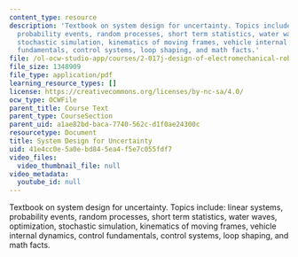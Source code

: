 ```yaml
---
content_type: resource
description: 'Textbook on system design for uncertainty. Topics include: linear systems,
  probability events, random processes, short term statistics, water waves, optimization,
  stochastic simulation, kinematics of moving frames, vehicle internal dynamics, control
  fundamentals, control systems, loop shaping, and math facts.'
file: /ol-ocw-studio-app/courses/2-017j-design-of-electromechanical-robotic-systems-fall-2009/41e4cc0e5a0ebd845ea4f5e7c055fdf7_MIT2_017JF09_coursetext.pdf
file_size: 1348909
file_type: application/pdf
learning_resource_types: []
license: https://creativecommons.org/licenses/by-nc-sa/4.0/
ocw_type: OCWFile
parent_title: Course Text
parent_type: CourseSection
parent_uid: a1ae82bd-baca-7740-562c-d1f0ae24300c
resourcetype: Document
title: System Design for Uncertainty
uid: 41e4cc0e-5a0e-bd84-5ea4-f5e7c055fdf7
video_files:
  video_thumbnail_file: null
video_metadata:
  youtube_id: null
---
```

Textbook on system design for uncertainty. Topics include: linear systems, probability events, random processes, short term statistics, water waves, optimization, stochastic simulation, kinematics of moving frames, vehicle internal dynamics, control fundamentals, control systems, loop shaping, and math facts.